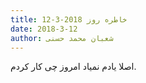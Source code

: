 ```yaml
---
title: خاطره روز 2018-3-12
date: 2018-3-12
author: شعبان محمد حسنی
---
```


اصلا یادم نمیاد امروز چی کار کردم.
